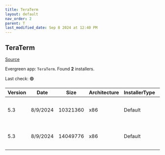 ```yaml
---
title: TeraTerm
layout: default
nav_order: 2
parent: T
last_modified_date: Sep 8 2024 at 12:40 PM
---
```


## TeraTerm

[Source](https://teratermproject.github.io/index-en.html)

Evergreen app: `TeraTerm`. Found **2** installers.

Last check: 🟢

| Version | Date     | Size     | Architecture | InstallerType | Type | URI                                                                                                                                                                        |
| ------- | -------- | -------- | ------------ | ------------- | ---- | -------------------------------------------------------------------------------------------------------------------------------------------------------------------------- |
| 5.3     | 8/9/2024 | 10321360 | x86          | Default       | exe  | [https://github.com/TeraTermProject/teraterm/releases/download/v5.3/teraterm-5.3.exe](https://github.com/TeraTermProject/teraterm/releases/download/v5.3/teraterm-5.3.exe) |
| 5.3     | 8/9/2024 | 14049776 | x86          | Default       | zip  | [https://github.com/TeraTermProject/teraterm/releases/download/v5.3/teraterm-5.3.zip](https://github.com/TeraTermProject/teraterm/releases/download/v5.3/teraterm-5.3.zip) |
